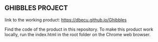 ## GHIBBLES PROJECT

link to the working product: https://dbecu.github.io/Ghibbles

Find the code of the product in this repository.
To make this product work locally, run the index.html in the root folder on the Chrome web browser. 
